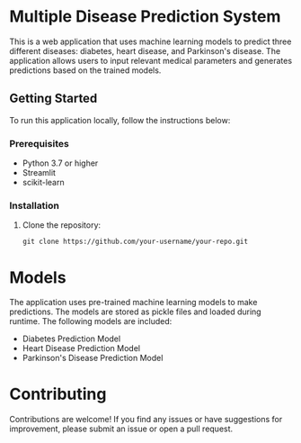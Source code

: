 # Multiple Disease Prediction System

This is a web application that uses machine learning models to predict three different diseases: diabetes, heart disease, and Parkinson's disease.
The application allows users to input relevant medical parameters and generates predictions based on the trained models.

## Getting Started

To run this application locally, follow the instructions below:

### Prerequisites

- Python 3.7 or higher
- Streamlit
- scikit-learn

### Installation

1. Clone the repository:

   ```shell
   git clone https://github.com/your-username/your-repo.git

# Models
The application uses pre-trained machine learning models to make predictions. The models are stored as pickle files and loaded during runtime. The following models are included:

 - Diabetes Prediction Model
 - Heart Disease Prediction Model
 - Parkinson's Disease Prediction Model
# Contributing
Contributions are welcome! If you find any issues or have suggestions for improvement, please submit an issue or open a pull request. 
